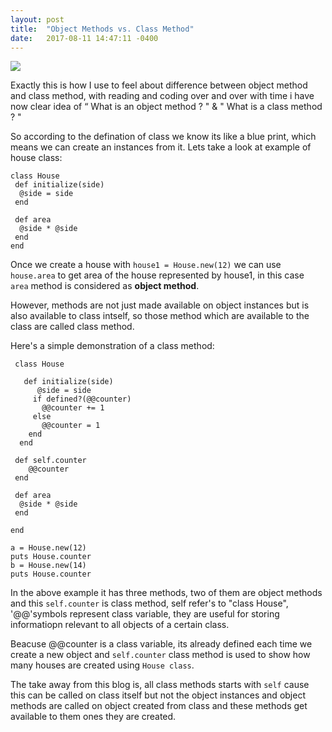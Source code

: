 ```yaml
---
layout: post
title:  "Object Methods vs. Class Method"
date:   2017-08-11 14:47:11 -0400
---
```



![](https://media.giphy.com/media/UZ12sB7FMkjG8/giphy.gif)

Exactly this is how I use to feel about difference between object method and class method, with reading and coding over and over with time i have now clear idea of “ What is an object method ? " & " What is a class method ? "

So according to the defination of class we know its like a blue print, which means we can create an instances from it.
Lets take a look at example of house class:

```
class House
 def initialize(side)
  @side = side
 end 
 
 def area
  @side * @side
 end
end 
```
Once we create a house with `house1 = House.new(12)` we can use `house.area` to get area of the house represented by house1, in this case ` area` method is considered as **object method**.

However, methods are not just made available on object instances but is also available to class intself, so those method which are available to the class are called class method. 

  Here's a simple demonstration of a class method:
	
```
 class House
 
   def initialize(side)
      @side = side
     if defined?(@@counter)
       @@counter += 1
     else 
       @@counter = 1
    end 
  end 
	
 def self.counter
    @@counter 
 end
 
 def area
  @side * @side
 end
 
end 
```

```
a = House.new(12)
puts House.counter
b = House.new(14)
puts House.counter
``` 

In the above example it has three methods, two of them are object methods and this `self.counter` is class method,
self refer's to "class House", '@@'symbols represent class variable, they are useful for storing informatiopn relevant to all objects of a certain class.

Beacuse @@counter is a class variable, its already defined each time we create a new object and `self.counter` class method is used to show how many houses are created using ` House class `.

The take away from this blog is, all class methods starts with `self` cause this can be called on class itself but not the object instances and object methods are called on object created from class and these methods get available to them ones they are created.
	


